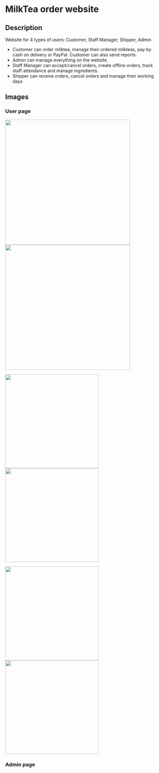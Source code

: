 # MilkTea order website
## Description
Website for 4 types of users: Customer, Staff Manager, Shipper, Admin                                                       
* Customer can order milktea, manage their ordered milkteas, pay by cash on delivery or PayPal. Customer can also send reports.                                                     
* Admin can manage everything on the website.                                                                                                                                   
* Staff Manager can accept/cancel orders, create offline orders, track staff attendance and manage ingredients.                                                                
* Shipper can receive orders, cancel orders and manage their working days<br>
## Images
<h3> User page </h3>
<p float="center">
  <img src="https://github.com/johnH872/milk-tea-order-website/assets/87011461/5a3bdd30-4c0e-4296-9c26-cc381f91447c" width="400"/>
  <img src="https://github.com/johnH872/milk-tea-order-website/assets/87011461/5a259ff0-eb31-4f9e-bdd8-f2aa14865e8e" width="400"/> 
</p>
<p float="center">
  <img src="https://github.com/johnH872/milk-tea-order-website/assets/87011461/7b750220-2163-4742-9659-dda1b04bbc93" width="300"/>
  <img src="https://github.com/johnH872/milk-tea-order-website/assets/87011461/c4871a71-46c6-4237-b5b7-639befca3673" width="300"/>
</p>
<p float="center">
  <img src="https://github.com/johnH872/milk-tea-order-website/assets/87011461/fd1f2f92-8284-40b3-a6ec-8997c80ffa5a" width="300"/>
  <img src="https://github.com/johnH872/milk-tea-order-website/assets/87011461/be4b9716-39f6-4f45-ae9f-6952c0c4a027" width="300"/>
</p>
<h3> Admin page </h3>
